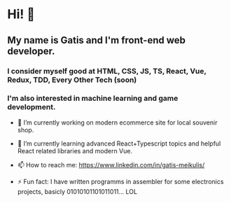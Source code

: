 # Hi! 👋

## My name is Gatis and I'm front-end web developer.

### I consider myself good at HTML, CSS, JS, TS, React, Vue, Redux, TDD, Every Other Tech (soon) 
### I'm also interested in machine learning and game development.

- 🔭 I’m currently working on modern ecommerce site for local souvenir shop.
- 🌱 I’m currently learning advanced React+Typescript topics and helpful React related libraries and modern Vue.

- 📫 How to reach me: https://www.linkedin.com/in/gatis-meikulis/

- ⚡ Fun fact: I have written programms in assembler for some electronics projects, basicly 01010101101011011... LOL

